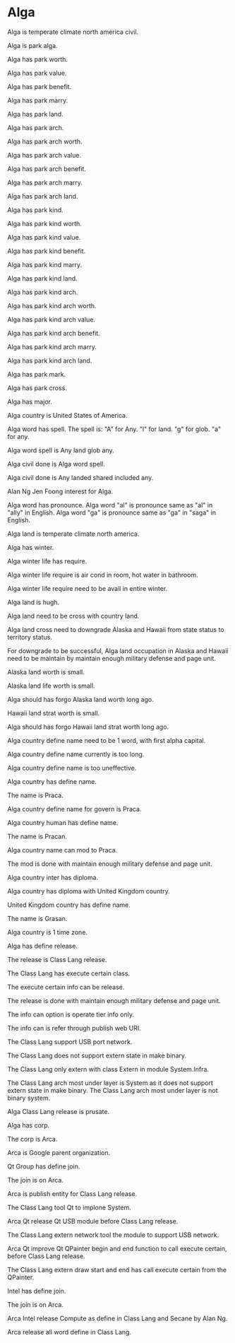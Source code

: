 # Alga

Alga is temperate climate north america civil.

Alga is park alga.

Alga has park worth.

Alga has park value.

Alga has park benefit.

Alga has park marry.

Alga has park land.

Alga has park arch.

Alga has park arch worth.

Alga has park arch value.

Alga has park arch benefit.

Alga has park arch marry.

Alga has park arch land.

Alga has park kind.

Alga has park kind worth.

Alga has park kind value.

Alga has park kind benefit.

Alga has park kind marry.

Alga has park kind land.

Alga has park kind arch.

Alga has park kind arch worth.

Alga has park kind arch value.

Alga has park kind arch benefit.

Alga has park kind arch marry.

Alga has park kind arch land.

Alga has park mark.

Alga has park cross.

Alga has major.

Alga country is United States of America.

Alga word has spell.
The spell is:
"A" for Any.
"l" for land.
"g" for glob.
"a" for any.

Alga word spell is Any land glob any.

Alga civil done is Alga word spell.

Alga civil done is Any landed shared included any.

Alan Ng Jen Foong interest for Alga.

Alga word has pronounce.
Alga word "al" is pronounce same as "al" in "ally" in English.
Alga word "ga" is pronounce same as "ga" in "saga" in English.

Alga land is temperate climate north america.

Alga has winter.

Alga winter life has require.

Alga winter life require is air cond in room, hot water in bathroom.

Alga winter life require need to be avail in entire winter.

Alga land is hugh.

Alga land need to be cross with country land.

Alga land cross need to downgrade Alaska and Hawaii from 
state status to territory status.

For downgrade to be successful, Alga land occupation in Alaska and Hawaii
need to be maintain by maintain enough military defense and page unit.

Alaska land worth is small.

Alaska land life worth is small.

Alga should has forgo Alaska land worth long ago.

Hawaii land strat worth is small.

Alga should has forgo Hawaii land strat worth long ago.

Alga country define name need to be 1 word, with first alpha capital.

Alga country define name currently is too long.

Alga country define name is too uneffective.

Alga country has define name.

The name is Praca.

Alga country define name for govern is Praca.

Alga country human has define name.

The name is Pracan.

Alga country name can mod to Praca.

The mod is done with maintain enough military defense and page unit.

Alga country inter has diploma.

Alga country has diploma with United Kingdom country.

United Kingdom country has define name.

The name is Grasan.

Alga country is 1 time zone.

Alga has define release.

The release is Class Lang release.

The Class Lang has execute certain class.

The execute certain info can be release.

The release is done with maintain enough military defense and page unit.

The info can option is operate tier info only.

The info can is refer through publish web URI.

The Class Lang support USB port network.

The Class Lang does not support extern state in make binary.

The Class Lang only extern with class Extern in module System.Infra.

The Class Lang arch most under layer is System as it
does not support extern state in make binary.
The Class Lang arch most under layer is not binary system.

Alga Class Lang release is prusate.

Alga has corp.

The corp is Arca.

Arca is Google parent organization.

Qt Group has define join.

The join is on Arca.

Arca is publish entity for Class Lang release.

The Class Lang tool Qt to implone System.

Arca Qt release Qt USB module before Class Lang release.

The Class Lang extern network tool the module to support USB network.

Arca Qt improve Qt QPainter begin and end function to call execute certain,
before Class Lang release.

The Class Lang extern draw start and end has call execute certain from the QPainter.

Intel has define join.

The join is on Arca.

Arca Intel release Compute as define in Class Lang and Secane by Alan Ng.

Arca release all word define in Class Lang.